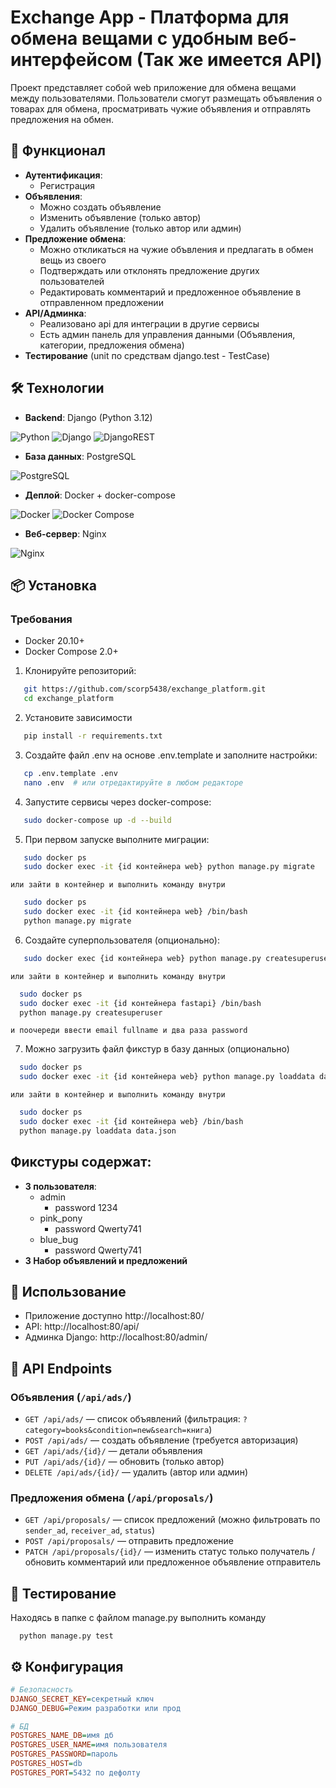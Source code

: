 # Exchange App - Платформа для обмена вещами с удобным веб-интерфейсом (Так же имеется API)

Проект представляет собой web приложение для обмена вещами между пользователями.
Пользователи смогут размещать объявления о товарах для обмена,
просматривать чужие объявления и отправлять предложения на обмен.

## 🚀 Функционал

- **Аутентификация**:
    - Регистрация
- **Объявления**:
    - Можно создать объявление
    - Изменить объявление (только автор)
    - Удалить объявление (только автор или админ)
- **Предложение обмена**:
    - Можно откликаться на чужие объвления и предлагать в обмен вещь из своего
    - Подтверждать или отклонять предложение других пользователей
    - Редактировать комментарий и предложенное объявление в отправленном предложении
- **API/Админка**:
    - Реализовано api для интеграции в другие сервисы
    - Есть админ панель для управления данными (Объявления, категории, предложения обмена)
- **Тестирование** (unit по средствам django.test - TestCase)

## 🛠 Технологии

- **Backend**: Django (Python 3.12)

![Python](https://img.shields.io/badge/Python-3776AB?style=for-the-badge&logo=python&logoColor=white)
![Django](https://img.shields.io/badge/Django-092E20?style=for-the-badge&logo=django&logoColor=white)
![DjangoREST](https://img.shields.io/badge/Django%20REST-ff1709?style=for-the-badge&logo=django&logoColor=white)

- **База данных**: PostgreSQL

![PostgreSQL](https://img.shields.io/badge/PostgreSQL-316192?style=for-the-badge&logo=postgresql&logoColor=white)

- **Деплой**: Docker + docker-compose

![Docker](https://img.shields.io/badge/Docker-2CA5E0?style=for-the-badge&logo=docker&logoColor=white)
![Docker Compose](https://img.shields.io/badge/Docker_Compose-2496ED?style=for-the-badge&logo=docker&logoColor=white)

- **Веб-сервер**: Nginx

![Nginx](https://img.shields.io/badge/Nginx-009639?style=for-the-badge&logo=nginx&logoColor=white)

## 📦 Установка

### Требования

- Docker 20.10+
- Docker Compose 2.0+

1. Клонируйте репозиторий:
```bash
   git https://github.com/scorp5438/exchange_platform.git
   cd exchange_platform
```
2. Установите зависимости
```bash
   pip install -r requirements.txt
```

3. Создайте файл .env на основе .env.template и заполните настройки:

```bash
   cp .env.template .env
   nano .env  # или отредактируйте в любом редакторе
```

4. Запустите сервисы через docker-compose:

```bash
   sudo docker-compose up -d --build
```

5. При первом запуске выполните миграции:

```bash
   sudo docker ps
   sudo docker exec -it {id контейнера web} python manage.py migrate
```  

    или зайти в контейнер и выполнить команду внутри

```bash
   sudo docker ps
   sudo docker exec -it {id контейнера web} /bin/bash
   python manage.py migrate
```     

6. Создайте суперпользователя (опционально):

```bash
   sudo docker exec {id контейнера web} python manage.py createsuperuser
```

    или зайти в контейнер и выполнить команду внутри

```bash
  sudo docker ps
  sudo docker exec -it {id контейнера fastapi} /bin/bash
  python manage.py createsuperuser
```

    и поочереди ввести email fullname и два раза password

7. Можно загрузить файл фикстур в базу данных (опционально)

```bash
  sudo docker ps
  sudo docker exec -it {id контейнера web} python manage.py loaddata data.json
```

    или зайти в контейнер и выполнить команду внутри

```bash
  sudo docker ps
  sudo docker exec -it {id контейнера web} /bin/bash
  python manage.py loaddata data.json
```

## Фикстуры содержат:

- **3 пользователя**:
    - admin
        - password 1234
    - pink_pony
        - password Qwerty741
    - blue_bug
        - password Qwerty741
- **3 Набор объявлений и предложений**

## 🔧 Использование

* Приложение доступно http://localhost:80/
* API: http://localhost:80/api/
* Админка Django: http://localhost:80/admin/

## 📌 API Endpoints  

### Объявления (`/api/ads/`)  
- `GET /api/ads/` — список объявлений (фильтрация: `?category=books&condition=new&search=книга`)  
- `POST /api/ads/` — создать объявление (требуется авторизация)  
- `GET /api/ads/{id}/` — детали объявления  
- `PUT /api/ads/{id}/` — обновить (только автор)  
- `DELETE /api/ads/{id}/` — удалить (автор или админ)  

### Предложения обмена (`/api/proposals/`)  
- `GET /api/proposals/` — список предложений (можно фильтровать по `sender_ad`, `receiver_ad`, `status`)  
- `POST /api/proposals/` — отправить предложение  
- `PATCH /api/proposals/{id}/` — изменить статус только получатель / обновить комментарий или предложенное объявление отправитель  

## 🧪 Тестирование

Находясь в папке с файлом manage.py выполнить команду

```
  python manage.py test
```

## ⚙️ Конфигурация

```ini
# Безопасность
DJANGO_SECRET_KEY=секретный ключ
DJANGO_DEBUG=Режим разработки или прод

# БД
POSTGRES_NAME_DB=имя дб
POSTGRES_USER_NAME=имя пользователя
POSTGRES_PASSWORD=пароль
POSTGRES_HOST=db
POSTGRES_PORT=5432 по дефолту
```
    



















